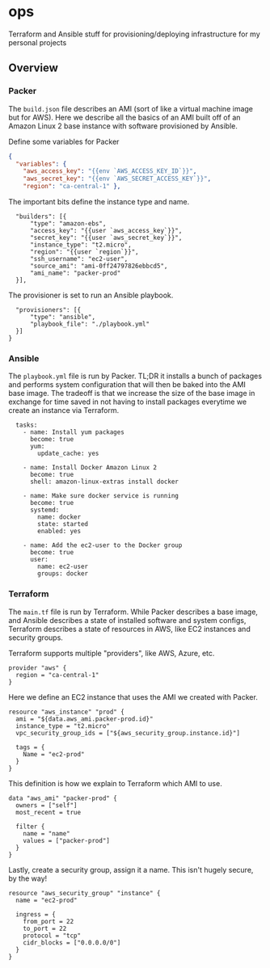 # ops
Terraform and Ansible stuff for provisioning/deploying infrastructure for my personal projects

## Overview

### Packer 
The `build.json` file describes an AMI (sort of like a virtual machine image but for AWS). Here we describe all the basics of an AMI built off of an Amazon Linux 2 base instance with software provisioned by Ansible.

Define some variables for Packer

```json
{
  "variables": {
    "aws_access_key": "{{env `AWS_ACCESS_KEY_ID`}}",
    "aws_secret_key": "{{env `AWS_SECRET_ACCESS_KEY`}}",
    "region": "ca-central-1" },
```

The important bits define the instance type and name. 

```
  "builders": [{
      "type": "amazon-ebs",
      "access_key": "{{user `aws_access_key`}}",
      "secret_key": "{{user `aws_secret_key`}}", 
      "instance_type": "t2.micro",
      "region": "{{user `region`}}",
      "ssh_username": "ec2-user",
      "source_ami": "ami-0ff24797826ebbcd5",
      "ami_name": "packer-prod"
  }],
```

The provisioner is set to run an Ansible playbook.

```
  "provisioners": [{
      "type": "ansible",
      "playbook_file": "./playbook.yml"
  }]
}
```

### Ansible
The `playbook.yml` file is run by Packer. TL;DR it installs a bunch of
packages and performs system configuration that will then be baked into the AMI
base image. The tradeoff is that we increase the size of the base image in
exchange for time saved in not having to install packages everytime we create
an instance via Terraform. 

```
  tasks:
    - name: Install yum packages 
      become: true
      yum:
        update_cache: yes

    - name: Install Docker Amazon Linux 2
      become: true
      shell: amazon-linux-extras install docker

    - name: Make sure docker service is running
      become: true
      systemd:
        name: docker
        state: started
        enabled: yes

    - name: Add the ec2-user to the Docker group
      become: true
      user:
        name: ec2-user
        groups: docker
```

### Terraform 
The `main.tf` file is run by Terraform. While Packer describes a base image,
and Ansible describes a state of installed software and system configs,
Terraform describes a state of resources in AWS, like EC2 instances and
security groups.

Terraform supports multiple "providers", like AWS, Azure, etc.

```
provider "aws" {
  region = "ca-central-1"
}
```

Here we define an EC2 instance that uses the AMI we created with Packer.

```
resource "aws_instance" "prod" {
  ami = "${data.aws_ami.packer-prod.id}"
  instance_type = "t2.micro"
  vpc_security_group_ids = ["${aws_security_group.instance.id}"]

  tags = {
    Name = "ec2-prod"
  }
}
```

This definition is how we explain to Terraform which AMI to use.

```
data "aws_ami" "packer-prod" {
  owners = ["self"]
  most_recent = true

  filter {
    name = "name"
    values = ["packer-prod"]
  }
}
```

Lastly, create a security group, assign it a name. This isn't hugely 
secure, by the way!

```
resource "aws_security_group" "instance" {
  name = "ec2-prod"
  
  ingress = {
    from_port = 22
    to_port = 22
    protocol = "tcp"
    cidr_blocks = ["0.0.0.0/0"]
  }
}
```
